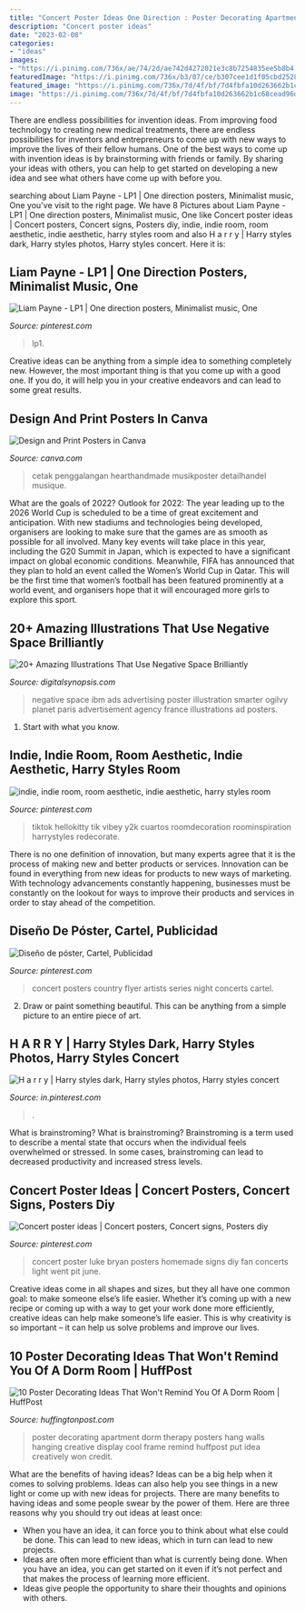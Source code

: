 ```yaml
---
title: "Concert Poster Ideas One Direction : Poster Decorating Apartment Dorm Therapy Posters Hang Walls Hanging Creative Display Cool Frame Remind Huffpost Put Idea Creatively Won Credit"
description: "Concert poster ideas"
date: "2023-02-08"
categories:
- "ideas"
images:
- "https://i.pinimg.com/736x/ae/74/2d/ae742d4272021e3c8b7254835ee5b8b4.jpg"
featuredImage: "https://i.pinimg.com/736x/b3/07/ce/b307cee1d1f05cbd2528fa04d951a49a--country-concerts-concert-posters.jpg"
featured_image: "https://i.pinimg.com/736x/7d/4f/bf/7d4fbfa10d263662b1c68cead96d374f.jpg"
image: "https://i.pinimg.com/736x/7d/4f/bf/7d4fbfa10d263662b1c68cead96d374f.jpg"
---
```



There are endless possibilities for invention ideas. From improving food technology to creating new medical treatments, there are endless possibilities for inventors and entrepreneurs to come up with new ways to improve the lives of their fellow humans. One of the best ways to come up with invention ideas is by brainstorming with friends or family. By sharing your ideas with others, you can help to get started on developing a new idea and see what others have come up with before you.

	

		
searching about Liam Payne - LP1 | One direction posters, Minimalist music, One you've visit to the right page. We have 8 Pictures about Liam Payne - LP1 | One direction posters, Minimalist music, One like Concert poster ideas | Concert posters, Concert signs, Posters diy, indie, indie room, room aesthetic, indie aesthetic, harry styles room and also H a r r y | Harry styles dark, Harry styles photos, Harry styles concert. Here it is:
		
    
## Liam Payne - LP1 | One Direction Posters, Minimalist Music, One

<img loading=lazy src="https://i.pinimg.com/736x/ff/0b/68/ff0b68e73bfaf2716b0b4660f6c09991.jpg" onerror="this.onerror=null;this.src='https://tse2.mm.bing.net/th?id=OIP.2ignbJctDL8mpq8djMBfMgHaLH&amp;pid=15.1';" alt="Liam Payne - LP1 | One direction posters, Minimalist music, One">

_Source: pinterest.com_

>lp1. 

	

Creative ideas can be anything from a simple idea to something completely new. However, the most important thing is that you come up with a good one. If you do, it will help you in your creative endeavors and can lead to some great results.

    
## Design And Print Posters In Canva

<img loading=lazy src="https://static-cse.canva.com/image/84574/music-poster.png" onerror="this.onerror=null;this.src='https://tse4.mm.bing.net/th?id=OIP.NY68n9gll2S64owkq0X-awHaKd&amp;pid=15.1';" alt="Design and Print Posters in Canva">

_Source: canva.com_

>cetak penggalangan hearthandmade musikposter detailhandel musique. 

	

What are the goals of 2022?
Outlook for 2022: The year leading up to the 2026 World Cup is scheduled to be a time of great excitement and anticipation. With new stadiums and technologies being developed, organisers are looking to make sure that the games are as smooth as possible for all involved. Many key events will take place in this year, including the G20 Summit in Japan, which is expected to have a significant impact on global economic conditions. Meanwhile, FIFA has announced that they plan to hold an event called the Women’s World Cup in Qatar. This will be the first time that women’s football has been featured prominently at a world event, and organisers hope that it will encouraged more girls to explore this sport.

    
## 20+ Amazing Illustrations That Use Negative Space Brilliantly

<img loading=lazy src="http://digitalsynopsis.com/wp-content/uploads/2016/06/negative-space-design-art-illustration-ads-29c.jpg" onerror="this.onerror=null;this.src='https://tse2.mm.bing.net/th?id=OIP.kRW11ZvxmFJdiCK7z4vnmAHaJ3&amp;pid=15.1';" alt="20+ Amazing Illustrations That Use Negative Space Brilliantly">

_Source: digitalsynopsis.com_

>negative space ibm ads advertising poster illustration smarter ogilvy planet paris advertisement agency france illustrations ad posters. 

	

1. Start with what you know.

    
## Indie, Indie Room, Room Aesthetic, Indie Aesthetic, Harry Styles Room

<img loading=lazy src="https://i.pinimg.com/736x/7d/4f/bf/7d4fbfa10d263662b1c68cead96d374f.jpg" onerror="this.onerror=null;this.src='https://tse2.mm.bing.net/th?id=OIP.HYjFn5WXiLbGbRMoixlF7QHaJ3&amp;pid=15.1';" alt="indie, indie room, room aesthetic, indie aesthetic, harry styles room">

_Source: pinterest.com_

>tiktok hellokitty tik vibey y2k cuartos roomdecoration roominspiration harrystyles redecorate. 

	

There is no one definition of innovation, but many experts agree that it is the process of making new and better products or services. Innovation can be found in everything from new ideas for products to new ways of marketing. With technology advancements constantly happening, businesses must be constantly on the lookout for ways to improve their products and services in order to stay ahead of the competition.

    
## Diseño De Póster, Cartel, Publicidad

<img loading=lazy src="https://i.pinimg.com/736x/b3/07/ce/b307cee1d1f05cbd2528fa04d951a49a--country-concerts-concert-posters.jpg" onerror="this.onerror=null;this.src='https://tse3.mm.bing.net/th?id=OIP.Kuu5Gat1xyi-tAmsEDNmAAHaLW&amp;pid=15.1';" alt="Diseño de póster, Cartel, Publicidad">

_Source: pinterest.com_

>concert posters country flyer artists series night concerts cartel. 

	

2. Draw or paint something beautiful. This can be anything from a simple picture to an entire piece of art.

    
## H A R R Y | Harry Styles Dark, Harry Styles Photos, Harry Styles Concert

<img loading=lazy src="https://i.pinimg.com/736x/ae/74/2d/ae742d4272021e3c8b7254835ee5b8b4.jpg" onerror="this.onerror=null;this.src='https://tse1.mm.bing.net/th?id=OIP.xmHkuZqS2LE_jfIc19s05wHaNM&amp;pid=15.1';" alt="H a r r y | Harry styles dark, Harry styles photos, Harry styles concert">

_Source: in.pinterest.com_

>. 

	

What is brainstroming?
What is brainstroming? Brainstroming is a term used to describe a mental state that occurs when the individual feels overwhelmed or stressed. In some cases, brainstroming can lead to decreased productivity and increased stress levels.

    
## Concert Poster Ideas | Concert Posters, Concert Signs, Posters Diy

<img loading=lazy src="https://i.pinimg.com/originals/69/18/32/691832d8d3ec24389846d4afd2410547.jpg" onerror="this.onerror=null;this.src='https://tse3.mm.bing.net/th?id=OIP.0NABeJZO80YpzKHkmMCNDwHaJ6&amp;pid=15.1';" alt="Concert poster ideas | Concert posters, Concert signs, Posters diy">

_Source: pinterest.com_

>concert poster luke bryan posters homemade signs diy fan concerts light went pit june. 

	

Creative ideas come in all shapes and sizes, but they all have one common goal: to make someone else’s life easier. Whether it’s coming up with a new recipe or coming up with a way to get your work done more efficiently, creative ideas can help make someone’s life easier. This is why creativity is so important – it can help us solve problems and improve our lives.

    
## 10 Poster Decorating Ideas That Won&#039;t Remind You Of A Dorm Room | HuffPost

<img loading=lazy src="http://i.huffpost.com/gen/2535990/thumbs/o-POSTERSSS-570.jpg?6" onerror="this.onerror=null;this.src='https://tse1.mm.bing.net/th?id=OIP.zHiOlldcDuhl1jtYlI_f7QHaLH&amp;pid=15.1';" alt="10 Poster Decorating Ideas That Won&#039;t Remind You Of A Dorm Room | HuffPost">

_Source: huffingtonpost.com_

>poster decorating apartment dorm therapy posters hang walls hanging creative display cool frame remind huffpost put idea creatively won credit. 

	

What are the benefits of having ideas?
Ideas can be a big help when it comes to solving problems. Ideas can also help you see things in a new light or come up with new ideas for projects. There are many benefits to having ideas and some people swear by the power of them. Here are three reasons why you should try out ideas at least once: 
- When you have an idea, it can force you to think about what else could be done. This can lead to new ideas, which in turn can lead to new projects. 
- Ideas are often more efficient than what is currently being done. When you have an idea, you can get started on it even if it’s not perfect and that makes the process of learning more efficient. 
- Ideas give people the opportunity to share their thoughts and opinions with others.

